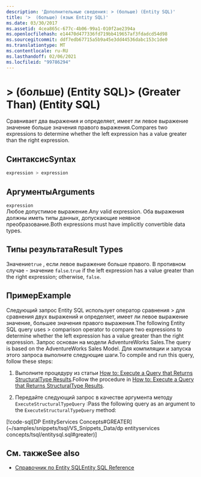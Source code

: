 ```yaml
---
description: 'Дополнительные сведения: > (больше) (Entity SQL)'
title: '>  (больше) (язык Entity SQL)'
ms.date: 03/30/2017
ms.assetid: 4cea865c-677c-4b06-99a1-010f2ae2394a
ms.openlocfilehash: e14470d477336fd719bb419657af3fdadcd54d98
ms.sourcegitcommit: ddf7edb67715a5b9a45e3dd44536dabc153c1de0
ms.translationtype: MT
ms.contentlocale: ru-RU
ms.lasthandoff: 02/06/2021
ms.locfileid: "99786294"
---
```

# <a name="-greater-than-entity-sql"></a><span data-ttu-id="f6817-103">> (больше) (Entity SQL)</span><span class="sxs-lookup"><span data-stu-id="f6817-103">> (Greater Than) (Entity SQL)</span></span>

<span data-ttu-id="f6817-104">Сравнивает два выражения и определяет, имеет ли левое выражение значение больше значения правого выражения.</span><span class="sxs-lookup"><span data-stu-id="f6817-104">Compares two expressions to determine whether the left expression has a value greater than the right expression.</span></span>  
  
## <a name="syntax"></a><span data-ttu-id="f6817-105">Синтаксис</span><span class="sxs-lookup"><span data-stu-id="f6817-105">Syntax</span></span>  
  
```sql  
expression > expression  
```  
  
## <a name="arguments"></a><span data-ttu-id="f6817-106">Аргументы</span><span class="sxs-lookup"><span data-stu-id="f6817-106">Arguments</span></span>  

 `expression`  
 <span data-ttu-id="f6817-107">Любое допустимое выражение.</span><span class="sxs-lookup"><span data-stu-id="f6817-107">Any valid expression.</span></span> <span data-ttu-id="f6817-108">Оба выражения должны иметь типы данных, допускающие неявное преобразование.</span><span class="sxs-lookup"><span data-stu-id="f6817-108">Both expressions must have implicitly convertible data types.</span></span>  
  
## <a name="result-types"></a><span data-ttu-id="f6817-109">Типы результата</span><span class="sxs-lookup"><span data-stu-id="f6817-109">Result Types</span></span>  

 <span data-ttu-id="f6817-110">Значение`true` , если левое выражение больше правого. В противном случае - значение `false`.</span><span class="sxs-lookup"><span data-stu-id="f6817-110">`true` if the left expression has a value greater than the right expression; otherwise, `false`.</span></span>  
  
## <a name="example"></a><span data-ttu-id="f6817-111">Пример</span><span class="sxs-lookup"><span data-stu-id="f6817-111">Example</span></span>  

 <span data-ttu-id="f6817-112">Следующий запрос Entity SQL использует оператор сравнения > для сравнения двух выражений и определяет, имеет ли левое выражение значение, большее значения правого выражения.</span><span class="sxs-lookup"><span data-stu-id="f6817-112">The following Entity SQL query uses > comparison operator to compare two expressions to determine whether the left expression has a value greater than the right expression.</span></span> <span data-ttu-id="f6817-113">Запрос основан на модели AdventureWorks Sales.</span><span class="sxs-lookup"><span data-stu-id="f6817-113">The query is based on the AdventureWorks Sales Model.</span></span> <span data-ttu-id="f6817-114">Для компиляции и запуска этого запроса выполните следующие шаги.</span><span class="sxs-lookup"><span data-stu-id="f6817-114">To compile and run this query, follow these steps:</span></span>  
  
1. <span data-ttu-id="f6817-115">Выполните процедуру из статьи [How to: Execute a Query that Returns StructuralType Results](../how-to-execute-a-query-that-returns-structuraltype-results.md).</span><span class="sxs-lookup"><span data-stu-id="f6817-115">Follow the procedure in [How to: Execute a Query that Returns StructuralType Results](../how-to-execute-a-query-that-returns-structuraltype-results.md).</span></span>  
  
2. <span data-ttu-id="f6817-116">Передайте следующий запрос в качестве аргумента методу `ExecuteStructuralTypeQuery` :</span><span class="sxs-lookup"><span data-stu-id="f6817-116">Pass the following query as an argument to the `ExecuteStructuralTypeQuery` method:</span></span>  
  
 [!code-sql[DP EntityServices Concepts#GREATER](~/samples/snippets/tsql/VS_Snippets_Data/dp entityservices concepts/tsql/entitysql.sql#greater)]  
  
## <a name="see-also"></a><span data-ttu-id="f6817-117">См. также</span><span class="sxs-lookup"><span data-stu-id="f6817-117">See also</span></span>

- [<span data-ttu-id="f6817-118">Справочник по Entity SQL</span><span class="sxs-lookup"><span data-stu-id="f6817-118">Entity SQL Reference</span></span>](entity-sql-reference.md)
